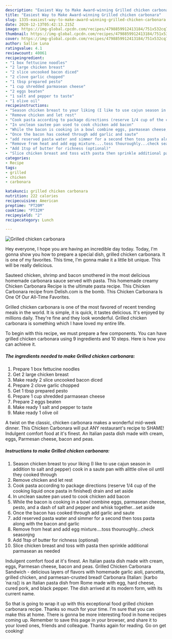 ```yaml
---
description: "Easiest Way to Make Award-winning Grilled chicken carbonara"
title: "Easiest Way to Make Award-winning Grilled chicken carbonara"
slug: 1335-easiest-way-to-make-award-winning-grilled-chicken-carbonara
date: 2020-12-13T05:42:13.215Z
image: https://img-global.cpcdn.com/recipes/4798859912413184/751x532cq70/grilled-chicken-carbonara-recipe-main-photo.jpg
thumbnail: https://img-global.cpcdn.com/recipes/4798859912413184/751x532cq70/grilled-chicken-carbonara-recipe-main-photo.jpg
cover: https://img-global.cpcdn.com/recipes/4798859912413184/751x532cq70/grilled-chicken-carbonara-recipe-main-photo.jpg
author: Sallie Luna
ratingvalue: 4.1
reviewcount: 40061
recipeingredient:
- "1 box fettucine noodles"
- "2 large chicken breast"
- "2 slice uncooked bacon diced"
- "2 clove garlic chopped"
- "1 tbsp prepared pesto"
- "1 cup shredded parmasean cheese"
- "2 eggs beaten"
- "1 salt and pepper to taste"
- "1 olive oil"
recipeinstructions:
- "Season chicken breast to your liking (I like to use cajun season in addition to salt and pepper) cook in a saute pan with alittle olive oil until they cooked through"
- "Remove chicken and let rest"
- "Cook pasta according to package directions (reserve 1/4 cup of the cooking liquid once pasta in finished) drain and set aside"
- "In unclean sautee pan used to cook chicken add bacon"
- "While the bacon is cooking in a bowl combine eggs, parmasean cheese, pesto, and a dash of salt and pepper and whisk together...set aside"
- "Once the bacon has cooked through add garlic and saute"
- "add reserved pasta water and simmer for a second then toss pasta along with the bacon and garlic"
- "Remove from heat and add egg mixture....toss thouroughly...check seasonjng"
- "Add 1tsp of butter for richness (optional)"
- "Slice chicken breast and toss with pasta then sprinkle additional parmasean as needed"
categories:
- Recipe
tags:
- grilled
- chicken
- carbonara

katakunci: grilled chicken carbonara 
nutrition: 222 calories
recipecuisine: American
preptime: "PT20M"
cooktime: "PT32M"
recipeyield: "2"
recipecategory: Lunch

---
```



![Grilled chicken carbonara](https://img-global.cpcdn.com/recipes/4798859912413184/751x532cq70/grilled-chicken-carbonara-recipe-main-photo.jpg)

Hey everyone, I hope you are having an incredible day today. Today, I'm gonna show you how to prepare a special dish, grilled chicken carbonara. It is one of my favorites. This time, I'm gonna make it a little bit unique. This will be really delicious.

Sauteed chicken, shrimp and bacon smothered in the most delicious homemade carbonara sauce served with pasta. This homemade creamy Chicken Carbonara Recipe is the ultimate pasta recipe. This Chicken Carbonara recipe from Delish.com is the bomb. This Chicken Carbonara Is One Of Our All-Time Favorites.

Grilled chicken carbonara is one of the most favored of recent trending meals in the world. It is simple, it is quick, it tastes delicious. It's enjoyed by millions daily. They're fine and they look wonderful. Grilled chicken carbonara is something which I have loved my entire life.


To begin with this recipe, we must prepare a few components. You can have grilled chicken carbonara using 9 ingredients and 10 steps. Here is how you can achieve it.

<!--inarticleads1-->

##### The ingredients needed to make Grilled chicken carbonara:

1. Prepare 1 box fettucine noodles
1. Get 2 large chicken breast
1. Make ready 2 slice uncooked bacon diced
1. Prepare 2 clove garlic chopped
1. Get 1 tbsp prepared pesto
1. Prepare 1 cup shredded parmasean cheese
1. Prepare 2 eggs beaten
1. Make ready 1 salt and pepper to taste
1. Make ready 1 olive oil


A twist on the classic, chicken carbonara makes a wonderful mid-week dinner. This Chicken Carbonara will put ANY restaurant&#39;s recipe to SHAME! Indulgent comfort food at it&#39;s finest. An Italian pasta dish made with cream, eggs, Parmesan cheese, bacon and peas. 

<!--inarticleads2-->

##### Instructions to make Grilled chicken carbonara:

1. Season chicken breast to your liking (I like to use cajun season in addition to salt and pepper) cook in a saute pan with alittle olive oil until they cooked through
1. Remove chicken and let rest
1. Cook pasta according to package directions (reserve 1/4 cup of the cooking liquid once pasta in finished) drain and set aside
1. In unclean sautee pan used to cook chicken add bacon
1. While the bacon is cooking in a bowl combine eggs, parmasean cheese, pesto, and a dash of salt and pepper and whisk together...set aside
1. Once the bacon has cooked through add garlic and saute
1. add reserved pasta water and simmer for a second then toss pasta along with the bacon and garlic
1. Remove from heat and add egg mixture....toss thouroughly...check seasonjng
1. Add 1tsp of butter for richness (optional)
1. Slice chicken breast and toss with pasta then sprinkle additional parmasean as needed


Indulgent comfort food at it&#39;s finest. An Italian pasta dish made with cream, eggs, Parmesan cheese, bacon and peas. Grilled Chicken Carbonara Sandwich - delicious layers of flavors with homemade garlic aioli, pancetta, grilled chicken, and parmesan-crusted bread! Carbonara (Italian: [karboˈnaːra]) is an Italian pasta dish from Rome made with egg, hard cheese, cured pork, and black pepper. The dish arrived at its modern form, with its current name. 

So that is going to wrap it up with this exceptional food grilled chicken carbonara recipe. Thanks so much for your time. I'm sure that you can make this at home. There is gonna be more interesting food in home recipes coming up. Remember to save this page in your browser, and share it to your loved ones, friends and colleague. Thanks again for reading. Go on get cooking!
